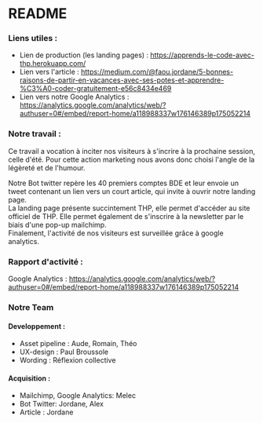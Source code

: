 # README

### Liens utiles :
- Lien de production (les landing pages) : https://apprends-le-code-avec-thp.herokuapp.com/
- Lien vers l'article : https://medium.com/@faou.jordane/5-bonnes-raisons-de-partir-en-vacances-avec-ses-potes-et-apprendre-%C3%A0-coder-gratuitement-e56c8434e469
- Lien vers notre Google Analytics : https://analytics.google.com/analytics/web/?authuser=0#/embed/report-home/a118988337w176146389p175052214

### Notre travail :

Ce travail a vocation à inciter nos visiteurs à s'incrire à la prochaine session, celle d'été. Pour cette action marketing nous avons donc choisi l'angle de la légèreté et de l'humour.

Notre Bot twitter repère les 40 premiers comptes BDE et leur envoie un tweet contenant un lien vers un court article, qui invite à ouvrir notre landing page. <br/>
La landing page présente succintement THP, elle permet d'accéder au site officiel de THP. Elle permet également de s'inscrire à la newsletter par le biais d'une pop-up mailchimp. <br/>
Finalement, l'activité de nos visiteurs est surveillée grâce à google analytics. <br/>

### Rapport d'activité :

Google Analytics : https://analytics.google.com/analytics/web/?authuser=0#/embed/report-home/a118988337w176146389p175052214

### Notre Team

#### Developpement :
- Asset pipeline : 
Aude, Romain, Théo
- UX-design :
Paul Broussole
- Wording :
Réflexion collective

#### Acquisition :
- Mailchimp, Google Analytics:
Melec
- Bot Twitter:
Jordane, Alex
- Article :
Jordane


